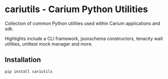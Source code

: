 # cariutils - Carium Python Utilities

Collection of common Python utilities used within Carium applications and sdk.

Highlights include a CLI framework, jsonschema constructors, tenacity wait utilities, unittest mock manager and more.

## Installation

```
pip install cariutils
```
